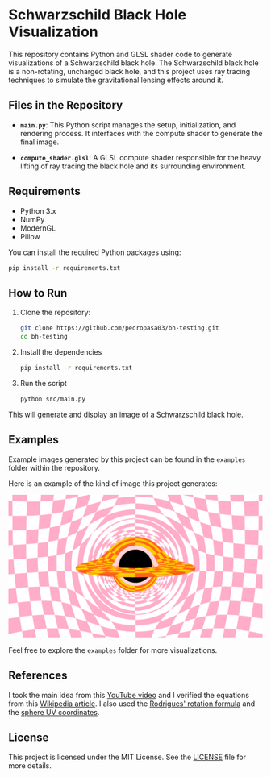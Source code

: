 # Schwarzschild Black Hole Visualization

This repository contains Python and GLSL shader code to generate visualizations of a Schwarzschild black hole. The Schwarzschild black hole is a non-rotating, uncharged black hole, and this project uses ray tracing techniques to simulate the gravitational lensing effects around it.

## Files in the Repository

- **`main.py`**: This Python script manages the setup, initialization, and rendering process. It interfaces with the compute shader to generate the final image.
  
- **`compute_shader.glsl`**: A GLSL compute shader responsible for the heavy lifting of ray tracing the black hole and its surrounding environment.

## Requirements

- Python 3.x
- NumPy
- ModernGL
- Pillow

You can install the required Python packages using:

```bash
pip install -r requirements.txt
```

## How to Run

1. Clone the repository:
   ```bash
   git clone https://github.com/pedropasa03/bh-testing.git
   cd bh-testing
   ```
   
2. Install the dependencies
   ```bash
   pip install -r requirements.txt
   ```
   
3. Run the script
   ```bash
   python src/main.py
   ```
This will generate and display an image of a Schwarzschild black hole.

## Examples

Example images generated by this project can be found in the `examples` folder within the repository.

Here is an example of the kind of image this project generates:

![Example Image](examples/out83.png)

Feel free to explore the `examples` folder for more visualizations.

## References

I took the main idea from this [YouTube video](https://www.youtube.com/watch?v=PjWjZFwz3rQ) and I verified the equations from this [Wikipedia article](https://en.wikipedia.org/wiki/Schwarzschild_geodesics). I also used the [Rodrigues' rotation formula](https://en.wikipedia.org/wiki/Rodrigues%27_rotation_formula) and the [sphere UV coordinates](https://en.wikipedia.org/wiki/UV_mapping).

## License

This project is licensed under the MIT License. See the [LICENSE](LICENSE) file for more details.
